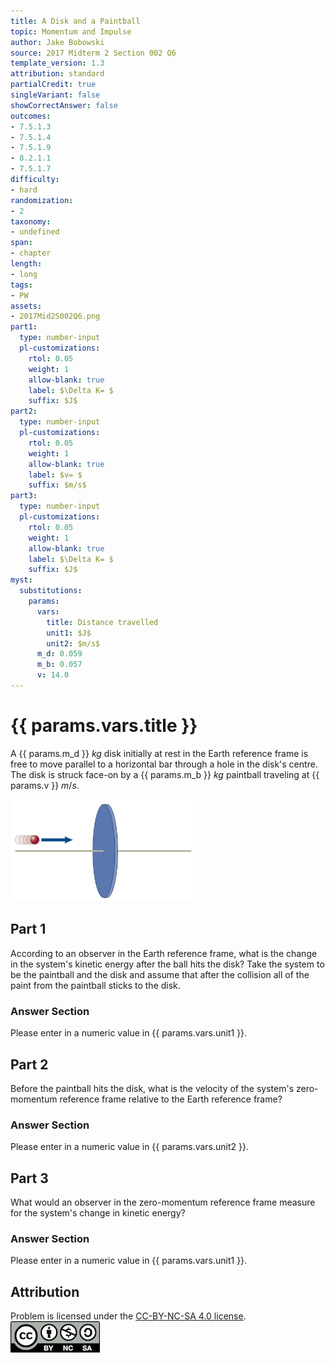 ```yaml
---
title: A Disk and a Paintball
topic: Momentum and Impulse
author: Jake Bobowski
source: 2017 Midterm 2 Section 002 Q6
template_version: 1.3
attribution: standard
partialCredit: true
singleVariant: false
showCorrectAnswer: false
outcomes:
- 7.5.1.3
- 7.5.1.4
- 7.5.1.9
- 8.2.1.1
- 7.5.1.7
difficulty:
- hard
randomization:
- 2
taxonomy:
- undefined
span:
- chapter
length:
- long
tags:
- PW
assets:
- 2017Mid2S002Q6.png
part1:
  type: number-input
  pl-customizations:
    rtol: 0.05
    weight: 1
    allow-blank: true
    label: $\Delta K= $
    suffix: $J$
part2:
  type: number-input
  pl-customizations:
    rtol: 0.05
    weight: 1
    allow-blank: true
    label: $v= $
    suffix: $m/s$
part3:
  type: number-input
  pl-customizations:
    rtol: 0.05
    weight: 1
    allow-blank: true
    label: $\Delta K= $
    suffix: $J$
myst:
  substitutions:
    params:
      vars:
        title: Distance travelled
        unit1: $J$
        unit2: $m/s$
      m_d: 0.059
      m_b: 0.057
      v: 14.0
---
```

# {{ params.vars.title }}
A {{ params.m_d }} $kg$ disk initially at rest in the Earth reference frame is free to move parallel to a horizontal bar through a hole in the disk's centre. The disk is struck face-on by a {{ params.m_b }} $kg$ paintball traveling at {{ params.v }} $m/s$.

<img src="2017Mid2S002Q6.png" alt="Figure of a paintball travelling to the right hitting a disk which has a horizontal bar going through its centre." width=300>

## Part 1

According to an observer in the Earth reference frame, what is the change in the system's kinetic energy after the ball hits the disk? Take the system to be the paintball and the disk and assume that after the collision all of the paint from the paintball sticks to the disk.

### Answer Section

Please enter in a numeric value in {{ params.vars.unit1 }}.

## Part 2

Before the paintball hits the disk, what is the velocity of the system's zero-momentum reference frame relative to the Earth reference frame?

### Answer Section

Please enter in a numeric value in {{ params.vars.unit2 }}.

## Part 3

What would an observer in the zero-momentum reference frame measure for the system's change in kinetic energy?

### Answer Section

Please enter in a numeric value in {{ params.vars.unit1 }}.

## Attribution

Problem is licensed under the [CC-BY-NC-SA 4.0 license](https://creativecommons.org/licenses/by-nc-sa/4.0/).<br> ![The Creative Commons 4.0 license requiring attribution-BY, non-commercial-NC, and share-alike-SA license.](https://raw.githubusercontent.com/firasm/bits/master/by-nc-sa.png)